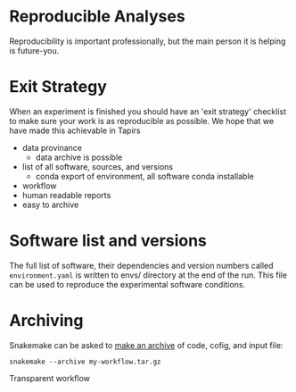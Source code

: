 # Reproducible Analyses

Reproducibility is important professionally, but the main person it is helping is future-you.

# Exit Strategy
When an experiment is finished you should have an 'exit strategy' checklist to make sure your work is as reproducible as possible. We hope that we have made this achievable in Tapirs

- data provinance
    - data archive is possible
- list of all software, sources, and versions
    + conda export of environment, all software conda installable
- workflow
- human readable reports
- easy to archive

# Software list and versions

The full list of software, their dependencies and version numbers called `environment.yaml` is written to envs/ directory at the end of the run. This file can be used to reproduce the experimental software conditions.

# Archiving
Snakemake can be asked to [make an archive](https://snakemake.readthedocs.io/en/stable/snakefiles/deployment.html#sustainable-and-reproducible-archiving) of code, cofig, and input file:
```
snakemake --archive my-workflow.tar.gz
```

Transparent workflow
